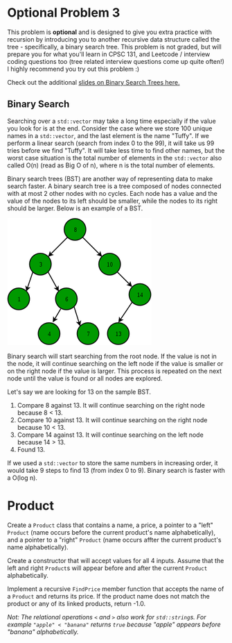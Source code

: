 # Optional Problem 3
This problem is **optional** and is designed to give you extra practice with recursion by introducing you to another recursive data structure called the tree - specifically, a binary search tree. This problem is not graded, but will prepare you for what you'll learn in CPSC 131, and Leetcode / interview coding questions too (tree related interview questions come up quite often!) I highly recommend you try out this problem :)

Check out the additional [slides on Binary Search Trees here.](https://docs.google.com/presentation/d/1Hz-XGm4MUNX11VCEH6cqP-ygc-OiREfu7_R1-ij8-Uk/edit#slide=id.g17ec893389c_0_39)

## Binary Search
Searching over a `std::vector` may take a long time especially if the value you look for is at the end. Consider the case where we store 100 unique names in a `std::vector`, and the last element is the name "Tuffy". If we perform a linear search (search from index 0 to the 99), it will take us 99 tries before we find "Tuffy". It will take less time to find other names, but the worst case situation is the total number of elements in the `std::vector` also called O(n) (read as Big O of n), where n is the total number of elements.

Binary search trees (BST) are another way of representing data to make search faster. A binary search tree is a tree composed of nodes connected with at most 2 other nodes with no cycles. Each node has a value and the value of the nodes to its left should be smaller, while the nodes to its right should be larger. Below is an example of a BST.

![Binary Search Tree (taken from Geeks for Geeks.org)](image.png)

Binary search will start searching from the root node. If the value is not in the node, it will continue searching on the left node if the value is smaller or on the right node if the value is larger. This process is repeated on the next node until the value is found or all nodes are explored.

Let's say we are looking for 13 on the sample BST.

1. Compare 8 against 13. It will continue searching on the right node because 8 < 13.
2. Compare 10 against 13. It will continue searching on the right node because 10 < 13.
3. Compare 14 against 13. It will continue searching on the left node because 14 > 13.
4. Found 13.

If we used a `std::vector` to store the same numbers in increasing order, it would take 9 steps to find 13 (from index 0 to 9). Binary search is faster with a O(log n).

# Product
Create a `Product` class that contains a name, a price, a pointer to a "left" `Product` (name occurs before the current product's name alphabetically), and a pointer to a "right" `Product` (name occurs affter the current product's name alphabetically).

Create a constructor that will accept values for all 4 inputs. Assume that the left and right `Product`s will appear before and after the current `Product` alphabetically.

Implement a recursive `FindPrice` member function that accepts the name of a `Product` and returns its price. If the product name does not match the product or any of its linked products, return -1.0.

*Not: The relational operations `<` and `>` also work for `std::string`s. For example `"apple" < "banana"` returns `true` because "apple" appears before "banana" alphabetically.* 